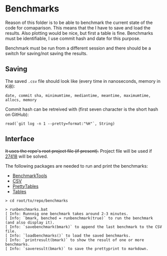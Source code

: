 # Benchmarks

Reason of this folder is to be able to benchmark the current state of the code for comaparison.
This means that the I have to save and load the results.
Also plotting would be nice, but first a table is fine.
Benchmarks must be identifiable, I use commit hash and date for this purpose.

Benchmark must be run from a different session and there should be a switch for saving/not saving the results.

## Saving

The saved `.csv` file should look like (every time in nanoseconds, memory in KiB):
```
date, commit sha, minimumtime, mediantime, meantime, maximumtime, allocs, memory
```

Commit hash can be retreived with (first seven character is the short hash on GitHub):
```
read(`git log -n 1 --pretty=format:"%H"`, String)
```

## Interface

~~It uses the repo's root project file (if present).~~
Project file will be used if [27418](https://github.com/JuliaLang/julia/issues/27418) will be solved.

The following packages are needed to run and print the benchmarks:
* [BenchmarkTools](https://github.com/JuliaCI/BenchmarkTools.jl)
* [CSV](https://github.com/JuliaData/CSV.jl)
* [PrettyTables](https://github.com/ronisbr/PrettyTables.jl)
* [Tables](https://github.com/JuliaData/Tables.jl)

```
> cd root/to/repo/benchmarks

> runbenchmarks.bat
[ Info: Runnnig one benchmark takes around 2-3 minutes.
[ Info: `bmark, benched = runbenchmark(true)` to run the benchmark (and also display it).
[ Info: `savebenchmark(bmark)` to append the last benchmark to the CSV file.
[ Info: `loadbenchmarks()` to load the saved benchmarks.
[ Info: `printresult(bmark)` to show the result of one or more benchmarks.
[ Info: `saveresult(bmark)` to save the prettyprint to markdown.
```
